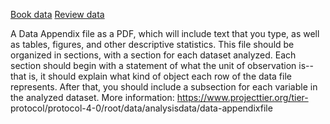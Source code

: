 
[Book data](https://drive.google.com/file/d/1aX7dz023WDbnHFH-O9IU42rknQq9_wJQ/view?usp=share_link)
[Review data](https://drive.google.com/file/d/10UCza18DzhdkKmQsxS_INL2eG9CLerzD/view?usp=share_link)


A Data Appendix file as a PDF, which will include text that you type, as 
well as tables, figures, and other descriptive statistics.
This file should be organized in sections, with a section for each dataset
analyzed. Each section should begin with a statement of what the unit
of observation is--that is, it should explain what kind of object each row
of the data file represents.
After that, you should include a subsection for each variable in the
analyzed dataset.
More information: https://www.projecttier.org/tier-
protocol/protocol-4-0/root/data/analysisdata/data-appendixfile